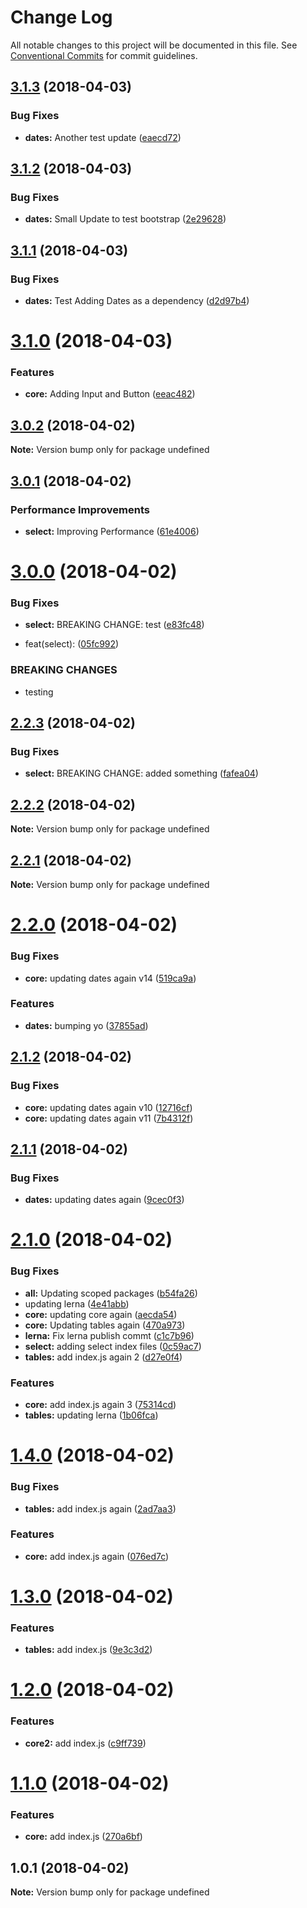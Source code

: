 # Change Log

All notable changes to this project will be documented in this file.
See [Conventional Commits](https://conventionalcommits.org) for commit guidelines.

<a name="3.1.3"></a>
## [3.1.3](https://github.com/stevenfitzpatrick/lernawtf/compare/v3.1.2...v3.1.3) (2018-04-03)


### Bug Fixes

* **dates:** Another test update ([eaecd72](https://github.com/stevenfitzpatrick/lernawtf/commit/eaecd72))




<a name="3.1.2"></a>
## [3.1.2](https://github.com/stevenfitzpatrick/lernawtf/compare/v3.1.1...v3.1.2) (2018-04-03)


### Bug Fixes

* **dates:** Small Update to test bootstrap ([2e29628](https://github.com/stevenfitzpatrick/lernawtf/commit/2e29628))




<a name="3.1.1"></a>
## [3.1.1](https://github.com/stevenfitzpatrick/lernawtf/compare/v3.1.0...v3.1.1) (2018-04-03)


### Bug Fixes

* **dates:** Test Adding Dates as a dependency ([d2d97b4](https://github.com/stevenfitzpatrick/lernawtf/commit/d2d97b4))




<a name="3.1.0"></a>
# [3.1.0](https://github.com/stevenfitzpatrick/lernawtf/compare/v3.0.2...v3.1.0) (2018-04-03)


### Features

* **core:** Adding Input and Button ([eeac482](https://github.com/stevenfitzpatrick/lernawtf/commit/eeac482))




<a name="3.0.2"></a>
## [3.0.2](https://github.com/stevenfitzpatrick/lernawtf/compare/v3.0.1...v3.0.2) (2018-04-02)




**Note:** Version bump only for package undefined

<a name="3.0.1"></a>
## [3.0.1](https://github.com/stevenfitzpatrick/lernawtf/compare/v3.0.0...v3.0.1) (2018-04-02)


### Performance Improvements

* **select:** Improving Performance ([61e4006](https://github.com/stevenfitzpatrick/lernawtf/commit/61e4006))




<a name="3.0.0"></a>
# [3.0.0](https://github.com/stevenfitzpatrick/lernawtf/compare/v2.2.3...v3.0.0) (2018-04-02)


### Bug Fixes

* **select:** 
BREAKING CHANGE: test ([e83fc48](https://github.com/stevenfitzpatrick/lernawtf/commit/e83fc48))


* feat(select): ([05fc992](https://github.com/stevenfitzpatrick/lernawtf/commit/05fc992))


### BREAKING CHANGES

* testing




<a name="2.2.3"></a>
## [2.2.3](https://github.com/stevenfitzpatrick/lernawtf/compare/v2.2.2...v2.2.3) (2018-04-02)


### Bug Fixes

* **select:** BREAKING CHANGE: added something ([fafea04](https://github.com/stevenfitzpatrick/lernawtf/commit/fafea04))




<a name="2.2.2"></a>
## [2.2.2](https://github.com/stevenfitzpatrick/lernawtf/compare/v2.2.1...v2.2.2) (2018-04-02)




**Note:** Version bump only for package undefined

<a name="2.2.1"></a>
## [2.2.1](https://github.com/stevenfitzpatrick/lernawtf/compare/v2.2.0...v2.2.1) (2018-04-02)




**Note:** Version bump only for package undefined

<a name="2.2.0"></a>
# [2.2.0](https://github.com/stevenfitzpatrick/lernawtf/compare/v2.1.2...v2.2.0) (2018-04-02)


### Bug Fixes

* **core:** updating dates  again v14 ([519ca9a](https://github.com/stevenfitzpatrick/lernawtf/commit/519ca9a))


### Features

* **dates:** bumping yo ([37855ad](https://github.com/stevenfitzpatrick/lernawtf/commit/37855ad))




<a name="2.1.2"></a>
## [2.1.2](https://github.com/stevenfitzpatrick/lernawtf/compare/v2.1.1...v2.1.2) (2018-04-02)


### Bug Fixes

* **core:** updating dates  again v10 ([12716cf](https://github.com/stevenfitzpatrick/lernawtf/commit/12716cf))
* **core:** updating dates  again v11 ([7b4312f](https://github.com/stevenfitzpatrick/lernawtf/commit/7b4312f))




<a name="2.1.1"></a>
## [2.1.1](https://github.com/stevenfitzpatrick/lernawtf/compare/v2.1.0...v2.1.1) (2018-04-02)


### Bug Fixes

* **dates:** updating dates  again ([9cec0f3](https://github.com/stevenfitzpatrick/lernawtf/commit/9cec0f3))




<a name="2.1.0"></a>
# [2.1.0](https://github.com/stevenfitzpatrick/lernawtf/compare/v1.4.0...v2.1.0) (2018-04-02)


### Bug Fixes

* **all:** Updating scoped packages ([b54fa26](https://github.com/stevenfitzpatrick/lernawtf/commit/b54fa26))
* updating lerna ([4e41abb](https://github.com/stevenfitzpatrick/lernawtf/commit/4e41abb))
* **core:** updating core again ([aecda54](https://github.com/stevenfitzpatrick/lernawtf/commit/aecda54))
* **core:** Updating tables again ([470a973](https://github.com/stevenfitzpatrick/lernawtf/commit/470a973))
* **lerna:** Fix lerna publish commt ([c1c7b96](https://github.com/stevenfitzpatrick/lernawtf/commit/c1c7b96))
* **select:** adding select index files ([0c59ac7](https://github.com/stevenfitzpatrick/lernawtf/commit/0c59ac7))
* **tables:** add index.js again 2 ([d27e0f4](https://github.com/stevenfitzpatrick/lernawtf/commit/d27e0f4))


### Features

* **core:** add index.js again 3 ([75314cd](https://github.com/stevenfitzpatrick/lernawtf/commit/75314cd))
* **tables:** updating lerna ([1b06fca](https://github.com/stevenfitzpatrick/lernawtf/commit/1b06fca))




<a name="1.4.0"></a>
# [1.4.0](https://github.com/stevenfitzpatrick/lernawtf/compare/v1.3.0...v1.4.0) (2018-04-02)


### Bug Fixes

* **tables:** add index.js again ([2ad7aa3](https://github.com/stevenfitzpatrick/lernawtf/commit/2ad7aa3))


### Features

* **core:** add index.js again ([076ed7c](https://github.com/stevenfitzpatrick/lernawtf/commit/076ed7c))




<a name="1.3.0"></a>
# [1.3.0](https://github.com/stevenfitzpatrick/lernawtf/compare/v1.2.0...v1.3.0) (2018-04-02)


### Features

* **tables:** add index.js ([9e3c3d2](https://github.com/stevenfitzpatrick/lernawtf/commit/9e3c3d2))




<a name="1.2.0"></a>
# [1.2.0](https://github.com/stevenfitzpatrick/lernawtf/compare/v1.1.0...v1.2.0) (2018-04-02)


### Features

* **core2:** add index.js ([c9ff739](https://github.com/stevenfitzpatrick/lernawtf/commit/c9ff739))




<a name="1.1.0"></a>
# [1.1.0](https://github.com/stevenfitzpatrick/lernawtf/compare/v1.0.1...v1.1.0) (2018-04-02)


### Features

* **core:** add index.js ([270a6bf](https://github.com/stevenfitzpatrick/lernawtf/commit/270a6bf))




<a name="1.0.1"></a>
## 1.0.1 (2018-04-02)




**Note:** Version bump only for package undefined
